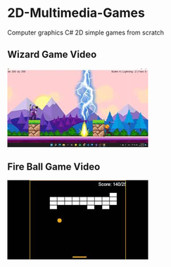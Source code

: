# 2D-Multimedia-Games

Computer graphics C# 2D simple games from scratch

## Wizard Game Video
<div align="left">
      <a href="https://youtu.be/UTQU8yUY__c">
         <img src="https://github.com/AhmedIssa11/2D-Multimedia-Games/blob/Big-Game/demo/g1.jpg">
      </a>
</div>

## Fire Ball Game Video
<div align="left">
      <a href="https://youtu.be/yvcrGpBRXus">
         <img src="https://github.com/AhmedIssa11/2D-Multimedia-Games/blob/Big-Game/demo/g2.jpg">
      </a>
</div>
